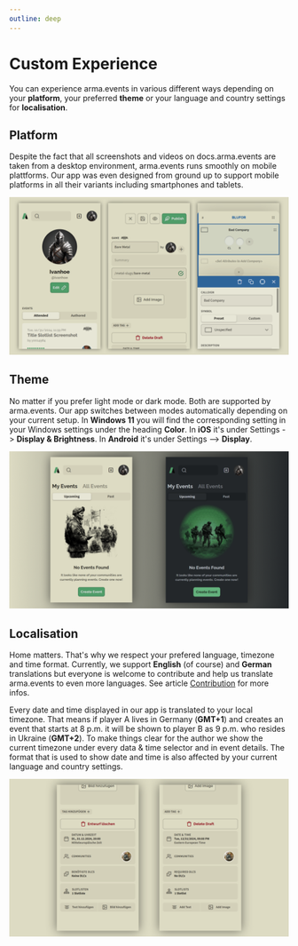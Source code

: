 ```yaml
---
outline: deep
---
```


# Custom Experience

You can experience arma.events in various different ways depending on your **platform**, your preferred **theme** or your language and country settings for **localisation**.

## Platform

Despite the fact that all screenshots and videos on docs.arma.events are taken from a desktop environment, arma.events runs smoothly on mobile plattforms. Our app was even designed from ground up to support mobile platforms in all their variants including smartphones and tablets.

![Platform](../images/custom-experience/mobile-platform.webp 'Platform')

## Theme

No matter if you prefer light mode or dark mode. Both are supported by arma.events. Our app switches between modes automatically depending on your current setup. In **Windows 11** you will find the corresponding setting in your Windows settings under the heading **Color**. In **iOS** it's under Settings -> **Display & Brightness**. In **Android** it's under Settings --> **Display**.

![Theme](../images/custom-experience/theme.webp 'Theme')

## Localisation

Home matters. That's why we respect your prefered language, timezone and time format. Currently, we support **English** (of course) and **German** translations but everyone is welcome to contribute and help us translate arma.events to even more languages. See article [Contribution](./contribution) for more infos.

Every date and time displayed in our app is translated to your local timezone. That means if player A lives in Germany (**GMT+1**) and creates an event that starts at 8 p.m. it will be shown to player B as 9 p.m. who resides in Ukraine (**GMT+2**). To make things clear for the author we show the current timezone under every data & time selector and in event details. The format that is used to show date and time is also affected by your current language and country settings.

![Localisation](../images/custom-experience/localisation.webp 'Localisation')
